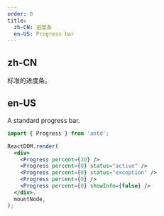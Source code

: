 ```yaml
---
order: 0
title:
  zh-CN: 进度条
  en-US: Progress bar
---
```


## zh-CN

标准的进度条。

## en-US

A standard progress bar.

```jsx
import { Progress } from 'antd';

ReactDOM.render(
  <div>
    <Progress percent={30} />
    <Progress percent={0} status="active" />
    <Progress percent={0} status="exception" />
    <Progress percent={0} />
    <Progress percent={0} showInfo={false} />
  </div>,
  mountNode,
);
```
